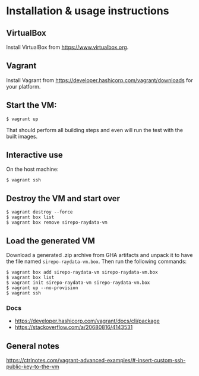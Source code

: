 # Installation & usage instructions

## VirtualBox

Install VirtualBox from https://www.virtualbox.org.

## Vagrant

Install Vagrant from https://developer.hashicorp.com/vagrant/downloads for your
platform.

## Start the VM:

```console
$ vagrant up
```

That should perform all building steps and even will run the test with the built
images.

## Interactive use

On the host machine:

```console
$ vagrant ssh
```

## Destroy the VM and start over

```console
$ vagrant destroy --force
$ vagrant box list
$ vagrant box remove sirepo-raydata-vm
```

## Load the generated VM

Download a generated .zip archive from GHA artifacts and unpack it to have the
file named `sirepo-raydata-vm.box`. Then run the following commands:

```console
$ vagrant box add sirepo-raydata-vm sirepo-raydata-vm.box
$ vagrant box list
$ vagrant init sirepo-raydata-vm sirepo-raydata-vm.box
$ vagrant up --no-provision
$ vagrant ssh
```

### Docs
- https://developer.hashicorp.com/vagrant/docs/cli/package
- https://stackoverflow.com/a/20680816/4143531


## General notes

https://ctrlnotes.com/vagrant-advanced-examples/#-insert-custom-ssh-public-key-to-the-vm
